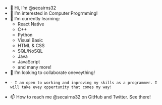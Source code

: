 - 👋 Hi, I’m @secairns32
- 👀 I’m interested in Computer Progrmming!
- 🌱 I’m currently learning: 
     - React Native
     - C++
     - Python
     - Visual Basic
     - HTML & CSS
     - SQL/NoSQL
     - Java
     - JavaScript
     - and many more!
- 💞️ I’m looking to collaborate oneveything!
-     - I am open to working and inproving my skills as a programmer. I will take evey oppertunity that comes my way!
- 📫 How to reach me @secairns32 on GitHub and Twitter. See there!
